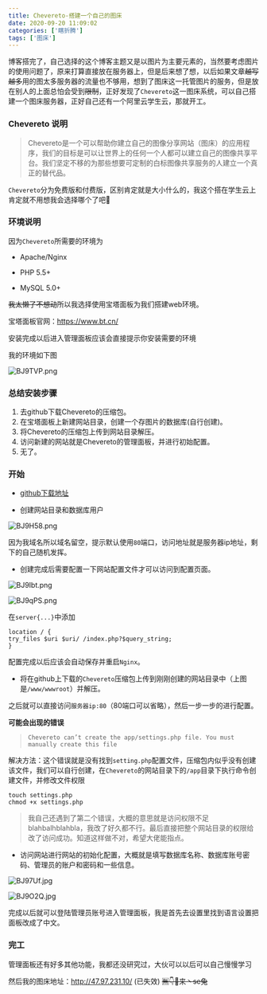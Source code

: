 ```yaml
---
title: Chevereto-搭建一个自己的图床
date: 2020-09-20 11:09:02
categories: ['瞎折腾']
tags: ['图床']
---
```


博客搭完了，自己选择的这个博客主题又是以图片为主要元素的，当然要考虑图片的使用问题了，原来打算直接放在服务器上，但是后来想了想，以后如果文章~~越写越多~~用的图太多服务器的流量也不够用，想到了图床这一托管图片的服务，但是放在别人的上面总怕会受到~~限制~~，正好发现了`Chevereto`这一图床系统，可以自己搭建一个图床服务器，正好自己还有一个阿里云学生云，那就开工。

### Chevereto 说明

>Chevereto是一个可以帮助你建立自己的图像分享网站（图床）的应用程序，我们的目标是可以让世界上的任何一个人都可以建立自己的图像共享平台。我们坚定不移的为那些想要可定制的白标图像共享服务的人建立一个真正的替代品。

`Chevereto`分为免费版和付费版，区别肯定就是大小什么的，我这个搭在学生云上肯定就不用想我会选择哪个了吧🤣

### 环境说明

因为`Chevereto`所需要的环境为

* Apache/Nginx

* PHP 5.5+

* MySQL 5.0+

~~我太懒了不想动~~所以我选择使用宝塔面板为我们搭建web环境。

宝塔面板官网：https://www.bt.cn/

安装完成以后进入管理面板应该会直接提示你安装需要的环境

我的环境如下图

![BJ9TVP.png](https://s1.ax1x.com/2020/10/29/BJ9TVP.png)

### 总结安装步骤

1. 去github下载Chevereto的压缩包。
2. 在宝塔面板上新建网站目录，创建一个存图片的数据库(自行创建)。
3. 将Chevereto的压缩包上传到网站目录解压。
4. 访问新建的网站就是Chevereto的管理面板，并进行初始配置。
5. 无了。

### 开始

* [github下载地址](https://github.com/Chevereto/Chevereto-Free/releases)

* 创建网站目录和数据库用户

![BJ9H58.png](https://s1.ax1x.com/2020/10/29/BJ9H58.png)

因为我域名所以域名留空，提示默认使用`80`端口，访问地址就是服务器ip地址，剩下的自己随机发挥。

* 创建完成后需要配置一下网站配置文件才可以访问到配置页面。

![BJ9Ibt.png](https://s1.ax1x.com/2020/10/29/BJ9Ibt.png)

![BJ9qPS.png](https://s1.ax1x.com/2020/10/29/BJ9qPS.png)

在`server{...}`中添加

```nginx
location / {
try_files $uri $uri/ /index.php?$query_string;
}
```

配置完成以后应该会自动保存并重启`Nginx`。

* 将在github上下载的`Chevereto`压缩包上传到刚刚创建的网站目录中（上图是`/www/wwwroot`）并解压。

之后就可以直接访问`服务器ip:80`（80端口可以省略），然后一步一步的进行配置。

**可能会出现的错误**

> `Chevereto can’t create the app/settings.php file. You must manually create this file`

解决方法：这个错误就是没有找到`setting.php`配置文件，压缩包内似乎没有创建该文件，我们可以自行创建，在`Chevereto`的网站目录下的`/app`目录下执行命令创建文件，并修改文件权限

```shell
touch settings.php
chmod +x settings.php
```

> 我自己还遇到了第二个错误，大概的意思就是访问权限不足blahbalhblahbla，我改了好久都不行。最后直接把整个网站目录的权限给改了访问成功。知道这样做不对，希望大佬能指点。

* 访问网站进行网站的初始化配置，大概就是填写数据库名称、数据库账号密码、管理员的账户和密码和一些信息。


![BJ97Uf.jpg](https://s1.ax1x.com/2020/10/29/BJ97Uf.jpg)

![BJ9O2Q.jpg](https://s1.ax1x.com/2020/10/29/BJ9O2Q.jpg)

完成以后就可以登陆管理员账号进入管理面板，我是首先去设置里找到语言设置把面板改成了中文。

### 完工

管理面板还有好多其他功能，我都还没研究过，大伙可以以后可以自己慢慢学习

然后我的图床地址：http://47.97.231.10/ (已失效)    ~~🈚👇👻来丶se兔~~

